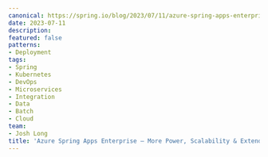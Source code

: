 ```yaml
---
canonical: https://spring.io/blog/2023/07/11/azure-spring-apps-enterprise-more-power-scalability-and-extended-spring-boot
date: 2023-07-11
description: 
featured: false
patterns:
- Deployment
tags:
- Spring
- Kubernetes
- DevOps
- Microservices
- Integration
- Data
- Batch
- Cloud
team:
- Josh Long
title: 'Azure Spring Apps Enterprise – More Power, Scalability & Extended Spring Boot Support'
---
```




